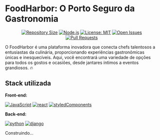 
# FoodHarbor: O Porto Seguro da Gastronomia

<div align="center">

[![Repository Size](https://img.shields.io/github/repo-size/Emauri-Neto/FoodHarbor-FrontEnd?style=for-the-badge)](https://github.com/Emauri-Neto/FoodHarbor-FrontEnd)
[![Node.js](https://img.shields.io/badge/Node.js-18.12.1-green?style=for-the-badge&logo=node.js)](https://nodejs.org/)
[![License: MIT](https://img.shields.io/badge/License-MIT-yellow.svg?style=for-the-badge)](https://opensource.org/licenses/MIT)
[![Open Issues](https://img.shields.io/github/issues/Emauri-Neto/FoodHarbor-FrontEnd?style=for-the-badge)](https://github.com/Emauri-Neto/FoodHarbor-FrontEnd/issues)
[![Pull Requests](https://img.shields.io/github/issues-pr/Emauri-Neto/FoodHarbor-FrontEnd?style=for-the-badge)](https://github.com/Emauri-Neto/FoodHarbor-FrontEnd/pulls)

</div>

O FoodHarbor é uma plataforma inovadora que conecta chefs talentosos a entusiastas da culinária, proporcionando experiências gastronômicas únicas e inesquecíveis. Aqui, você encontrará uma variedade de opções para todos os gostos e ocasiões, desde jantares íntimos a eventos grandiosos. 🔥


## Stack utilizada

**Front-end:** 

[![JavaScript](https://img.shields.io/badge/JavaScript-F7DF1E?style=for-the-badge&logo=javascript&logoColor=black)](https://developer.mozilla.org/pt-BR/docs/Web/JavaScript)
[![react](https://img.shields.io/badge/React-20232A?style=for-the-badge&logo=react&logoColor=61DAFB)](https://react.dev/)
[![styledComponents](https://img.shields.io/badge/styled--components-DB7093?style=for-the-badge&logo=styled-components&logoColor=white)](https://styled-components.com/)

**Back-end:** 

[![python](https://img.shields.io/badge/Python-14354C?style=for-the-badge&logo=python&logoColor=white)](https://www.python.org/)
[![django](https://img.shields.io/badge/Django-092E20?style=for-the-badge&logo=django&logoColor=white)](https://www.djangoproject.com/)

Construindo...
